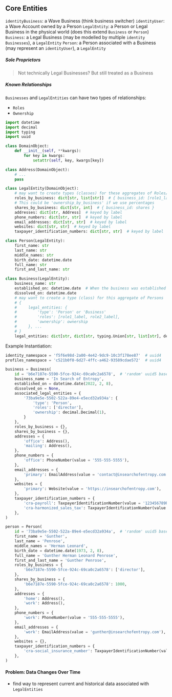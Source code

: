 ## Core Entities

`identityBusiness`: a Wave Business (think business switcher)
`identityUser`: a Wave Account owned by a Person
`LegalEntity`: a Person or Legal Business in the physical world (does this extend `Business` or `Person`)
`Business`: a Legal Business (may be modelled by multiple `identity` `Businesses`), a `LegalEntity`
`Person`: a Person associated with a Business (may represent an `identityUser`), a `LegalEntity`

##### Sole Proprietors
> Not technically Legal Businesses? But still treated as a Business

##### Known Relationships
`Businesses` and `LegalEntities` can have two types of relationships:
- `Roles`
- `Ownership`

```python
import datetime
import decimal
import typing
import uuid

class DomainObject:
    def __init__(self, **kwargs):
        for key in kwargs:
            setattr(self, key, kwargs[key])

class Address(DomainObject):
    # ...
    pass

class LegalEntity(DomainObject):
    # may want to create types (classes) for these aggregates of Roles/SharedRoles
    roles_by_business: dict[str, list[str]]  # { business_id: [role1_label, role2_label] }
    # This could be 'ownership_by_business' if we use percentages
    shares_by_business: dict[str, int]  # { business_id: shares }
    addresses: dict[str, Address]  # keyed by label
    phone_numbers: dict[str, str]  # keyed by label
    email_addresses: dict[str, str]  # keyed by label
    websites: dict[str, str]  # keyed by label
    taxpayer_identification_numbers: dict[str, str]  # keyed by label

class Person(LegalEntity):
    first_name: str
    last_name: str
    middle_names: str
    birth_date: datetime.date
    full_name: str
    first_and_last_name: str

class Business(LegalEntity):
    business_name: str
    established_on: datetime.date  # When the business was established in the physical world
    dissolved_on: datetime.date
    # may want to create a type (class) for this aggregate of Persons
    # {
    #     legal_entities: {
    #         'type': 'Person' or 'Business'
    #         'roles': [role1_label, role2_label],
    #         'ownership': ownership
    #     }, ...
    # }
    legal_entities: dict[str, dict[str, typing.Union[str, list[str], decimal.Decimal]]]
```

Example Instantiation:
```python
identity_namespace = 'f5f6e98d-2a00-4e42-9dc9-10c3f178ee87'  # uuid4
profiles_namespace = 'c521b0f0-6d27-4ffc-a462-93589cdae572'  # uuid4

business = Business(
    id = 'b6e7187e-5590-5fce-924c-69ca0c2a6578',  # 'random' uuid5 based on identity_namespace
    business_name = 'In Search of Entropy',
    established_on = datetime.date(2022, 2, 8),
    dissolved_on = None,
    associated_legal_entities = {
        '73ba9e5e-5502-522a-89e4-e5ecd32a934a': {
            'type': 'Person',
            'roles': ['director'],
            'ownership': decimal.Decimal(1),
        }
    },
    roles_by_business = {},
    shares_by_business = {},
    addresses = {
        'office': Address(),
        'mailing': Address(),
    },
    phone_numbers = {
        'office': PhoneNumber(value = '555-555-5555'),
    },
    email_addresses = {
        'primary': EmailAddress(value = 'contact@insearchofentropy.com'),
    },
    websites = {
        'primary': Website(value = 'https://insearchofentropy.com'),
    },
    taxpayer_identification_numbers = {
        'cra-payroll': TaxpayerIdentificationNumber(value = '123456789RP5720'),
        'cra-harmonized_sales_tax': TaxpayerIdentificationNumber(value = '123456789RT8294'),
    },
)

person = Person(
    id = '73ba9e5e-5502-522a-89e4-e5ecd32a934a',  # 'random' uuid5 based on identity_namespace
    first_name = 'Gunther',
    last_name = 'Penrose',
    middle_names = 'Herman Leonard',
    birth_date = datetime.date(1973, 2, 8),
    full_name = 'Gunther Herman Leonard Penrose',
    first_and_last_name = 'Gunther Penrose',
    roles_by_business = {
        'b6e7187e-5590-5fce-924c-69ca0c2a6578': ['director'],
    },
    shares_by_business = {
        'b6e7187e-5590-5fce-924c-69ca0c2a6578': 1000,
    },
    addresses = {
        'home': Address(),
        'work': Address(),
    },
    phone_numbers = {
        'work': PhoneNumber(value = '555-555-5555'),
    },
    email_addresses = {
        'work': EmailAddress(value = 'gunther@insearchofentropy.com'),
    },
    websites = {},
    taxpayer_identification_numbers = {
        'cra-social_insurance_number': TaxpayerIdentificationNumber(value = '123456789'),
    },
)
```

#### Problem: Data Changes Over Time
- find way to represent current and historical data associated with `LegalEntities`

